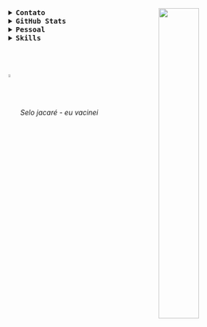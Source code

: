 <img align="right" style="width:40%;" src="https://github.com/luiz-fg/Resources/blob/main/img/Programmer.svg" />

<details align="left">
  <summary><b> <samp> Contato </samp></b></summary>
  <samp>
   :email:&nbsp;<a href=mailto:luiz.gomes@universo.univates.br?subject="Contato Profissional - atráves do github">Enviar e-mail</a>
   </samp>
</details>

<details align="left">
  <summary><b> <samp> GitHub Stats </samp></b></summary>
  Em breve
</details>
 

<details align="left">
  <summary><b> <samp> Pessoal </samp></b></summary>
  <samp>
    <br/>
    <p>:robot: Luiz Fernando</p>
    <p>10º sem. Análise e Desenvolvimento de Sistemas - <a href="http://www.univates.br">Univates</a></p>
   </samp>
</details>

<details align="left">
  <summary><b> <samp> Skills </samp></b></summary>
  <samp>
      <br>
      <img  style="width:4%;" src="https://github.com/luiz-fg/Ressources/blob/main/icons/java.svg" />&nbsp;&nbsp;
      <img  style="width:4%;" src="https://github.com/luiz-fg/Ressources/blob/main/icons/mysql.svg" />&nbsp;&nbsp;
      <img  style="width:4%;" src="https://github.com/luiz-fg/Ressources/blob/main/icons/html5.svg" />&nbsp;&nbsp;
      <img  style="width:4%;" src="https://github.com/luiz-fg/Ressources/blob/main/icons/css3.svg" />&nbsp;&nbsp;
      <img  style="width:4%;" src="https://github.com/luiz-fg/Ressources/blob/main/icons/javascript.svg" />
   </samp>
</details>
        
<br>
<br>
<br>

    
    
<img align="center" style="width:4%; user-select: none;" src="https://github.com/luiz-fg/Resources/blob/main/img/jacare.png" /> <i> Selo jacaré - eu vacinei</i> 



<!--
**luiz-fg/luiz-fg** is a ✨ _special_ ✨ repository because its `README.md` (this file) appears on your GitHub profile.

Here are some ideas to get you started:

- 🔭 I’m currently working on ...
- 🌱 I’m currently learning ...
- 👯 I’m looking to collaborate on ...
- 🤔 I’m looking for help with ...
- 💬 Ask me about ...
- 📫 How to reach me: ...
- 😄 Pronouns: ...
- ⚡ Fun fact: ...
-->
